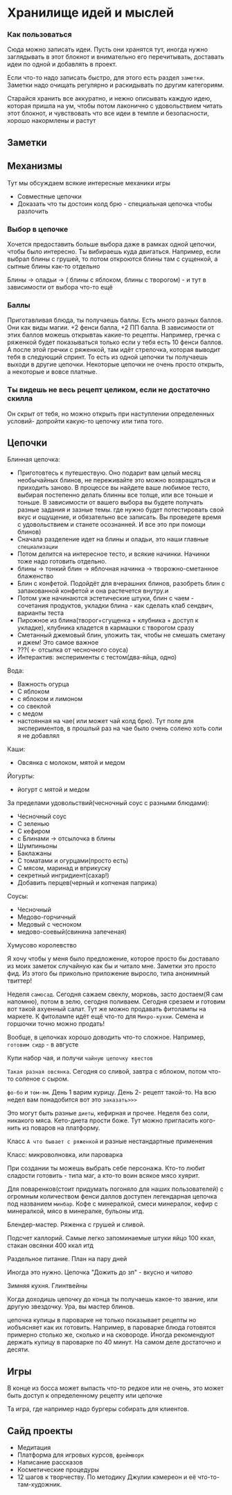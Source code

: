 # Хранилище идей и мыслей

### Как пользоваться

Сюда можно записать идеи. Пусть они хранятся тут, иногда нужно заглядывать в этот блокнот и внимательно его перечитывать, доставать идеи по одной и добавлять в проект.

Если что-то надо записать быстро, для этого есть раздел `заметки`. Заметки надо очищать регулярно и раскидывать по другим категориям.

Старайся хранить все аккуратно, и нежно описывать каждую идею, которая пришла на ум, чтобы потом лаконично с удовольствием читать этот блокнот, и чувствовать что все идеи в темпле и безопасности, хорошо накормлены и растут

## Заметки

## Механизмы

Тут мы обсуждаем всякие интересные механики игры
+ Совместные цепочки
+ Доказать что ты достоин колд брю - специальная цепочка чтобы разлочить

### Выбор в цепочке

Хочется предоставить больше выбора даже в рамках одной цепочки, чтобы было интересно. Ты вибираешь куда двигаться. Например, если выбрал блины с грушей, то потом откроются блины там с сущенкой, а сытные блины как-то отдельно

Блины -> оладьи -> ( блины с яблоком, блины с творогом) - и тут в зависимости от выбора что-то ещё

### Баллы

Приготавливая блюда, ты получаешь баллы. Есть много разных баллов. Они как виды магии. +2 фенси балла, +2 ПП балла. В зависимости от этих баллов можешь открывтаь какие-то рецепты. Например, гречка с ряженкой будет показываться только если у тебя есть 10 фенси баллов. А после этой гречки с ряженкой, там идёт стрелочка, которая выводит тебя в следующий спринт. То есть из одной цепочки ты получаешь выходи в другие цепочки. Некоторые цепочки не очень просто открыть, а некоторые и вовсе платные.

### Ты видешь не весь рецепт целиком, если не достаточно скилла

Он скрыт от тебя, но можно открыть при наступлении определенных условий- допройти какую-то цепочку или типа того.

## Цепочки

Блинная цепочка:
+ Приготовтесь к путешествую. Оно подарит вам целый месяц необычайных блинов, не переживайте это можно возвращаться и приходить заново. В процессе вы найдете ваше любимое тесто, выбирая постепенно делать блинны все толще, или все тоньше и тоньше. В зависимости от вашего выбора вы будете получать разные задания и зазные темы. где нужно будет потестировать свой вкус и ощущение, и обязательно все записать. Вы проведете время с удовольствием и станете осознанней. И все это при помощи блинов)
+ Сначала разделение идет на блины и оладьи, это наши главные `специализации`
+ Потом делится на интересное тесто, и всякие начинки. Начинки тоже надо готовить отдельно. 
+ блины -> тонкий блин -> яблочная начинка -> творожно-сметанное блаженство
+ Блин с конфетой. Подойдёт для вчерашних блинов, разобреть блин с запакованной конфетой и она растечется внутру.и
+ Потом уже начинаются эстетические штуки, блин с чаем - сочетания продуктов, укладки блина - как сделать клаб сендвич, варианты теста
+ Пирожное из блина(творог+сгущенка + клубника + доступ к укладке), клубника кладется в кармашки с творогом сразу
+ Сметанный джемовый блин, уложить так, чтобы не смешать сметану и джем! Это самое важное
+ ???( <- отсылка от чесночного соуса)
+ Интерактив: эксперименты с тестом(два-яйца, одно)

Вода:
- Важность огурца
- С яблоком
- с яблоком и лимоном
- со свеклой
- с медом
- настоянная на чае( или может чай колд брю). Тут поле для экспериментов, в прошлый раз на чае было очень солено хоть соли я не добавлял

Каши:
- Овсянка с молоком, мятой и медом

Йогурты: 
- йогурт с мятой и медом

За пределами удовольствий(чесночный соус с разными блюдами):
- Чесночный соус
- С зеленью
- С кефиром
- с Блинами -> отсылочка в блины
- Шумпиньоны
- Баклажаны
- С томатами и огурцами(просто есть)
- С мясом, маринад и вприкуску
- секретный ингридиент(сахар!)
- Добавить перцев(черный и копченая паприка)

Соусы:
- Чесночный
- Медово-горчичный
- Медовый с чесноком
- медово-соевый(свинина запеченая)

Хумусово королевство


Я хочу чтобы у меня было предложение, которое просто бы доставало из моих заметок случайную как бы и читало мне. Заметки это просто фид. Из этого бы прикольно приложение выросло, типа анонимный твиттер!

Неделя `самосад`. Сегодня сажаем свеклу, морковь, засто достаем(Я сам напомню), потом в зелю, сегодня поливаем. Сегодня срезаем и готовим вот такой ахуенный салат. Тут же можно продавать фитолампы на маркете. К фитолампе идёт ещё что-то для `Микро-кухни`. Семена и горшочки точно можно продать!

Вообще, в цепочках хорошо доводить что-то сложное. Например, `готовим сидр` - в августе

Купи набор чая, и получи `чайную цепочку квестов`

`Такая разная овсянка`. Сегодня со сливой, завтра с яблоком, потом что-то соленое с сыром.

`фо-бо` и `том-ям`. День 1 варим курицу. День 2- рецепт такой-то. На всю недел вам понадобится вот это `заказать>>>`

Это могут быть разные `диеты`, кефирная и прочее. Неделя без соли, никакого мяса. Кето-диета прости боже. Тут можно пригласить кого-нить из поваров на платформу.

Класс `А что бывает с ряженкой` и разные нестандартные применения

Класс: микроволновка, или пароварка

При создании ты можешь выбрать себе персонажа. Кто-то любит сладости готовить - типа маг, а кто-то воин всякое мясо хуярит.

Для поваренков(стоит придумать погоняло для наших пользователей) с огромным количеством фенси даллов доступен легендарная цепочка под названием `минбар`. Кофе с минералкой, смеси минералок, кефир с минералкой, мясо в минералке, бульоны итд.

Блендер-мастер. Ряженка с грушей и сливой.

Подсчет каллорий. Самые легко запоминаемые штуки яйцо 100 ккал, стакан овсянки 400 ккал итд

Раздельное питание. План на пару дней

Иногда это нужно. Цепочка "Дожить до зп" - вкусно и *чипово*

Зимняя кухня. Глинтвейны

Когда доходишь цепочку до конца ты получаешь какое-то звание, или другую звездочку. Ура, вы мастер блинов.

цепочка купицы в пароварке не только показывает рецепты но иобъясняет как их готовить. Например, в пароварке блюда готовятся примерно столько же, сколько и на сковороде. Иногда рекомендуют держать купицу в пароварке по 40 минут. На самом деле достаточно и десяти.


## Игры

В конце из босса может выпасть что-то редкое или не очень, это может быть доступ к определенному рецепту или цепочке

Та игра, где например надо бургеры собирать для клиентов. 

## Сайд проекты

+ Медитация
+ Платформа для игровых курсов, `фреймворк`
+ Написание рассказов
+ Косметические процедуры
+ 12 шагов к творчеству. По методику Джулии кэмереон и её что-то-там-художник.


